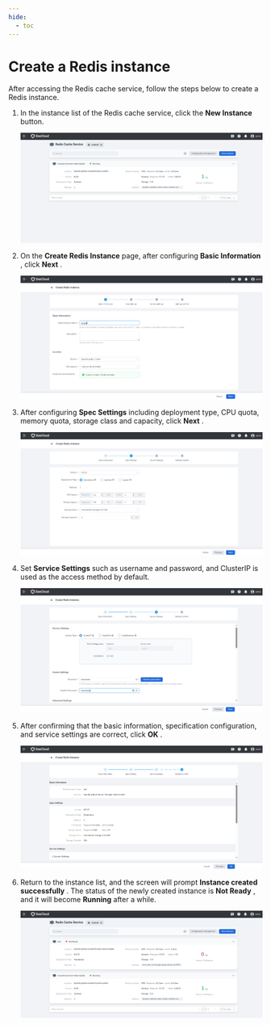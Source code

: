 ```yaml
---
hide:
  - toc
---
```


# Create a Redis instance

After accessing the Redis cache service, follow the steps below to create a Redis instance.

1. In the instance list of the Redis cache service, click the __New Instance__ button.

    ![New instance](../images/create00.png)

2. On the __Create Redis Instance__ page, after configuring __Basic Information__ , click __Next__ .

    ![Basic info](../images/create01.png)

3. After configuring __Spec Settings__ including deployment type, CPU quota, memory quota, storage class and capacity, click __Next__ .

    ![Spec settings](../images/create02.png)

4. Set __Service Settings__ such as username and password, and ClusterIP is used as the access method by default.

    ![Service settings](../images/create03.png)


5. After confirming that the basic information, specification configuration, and service settings are correct, click __OK__ .

    ![Confirm](../images/create04.png)

6. Return to the instance list, and the screen will prompt __Instance created successfully__ . The status of the newly created instance is __Not Ready__ , and it will become __Running__ after a while.

    ![Success](../images/create05.png)